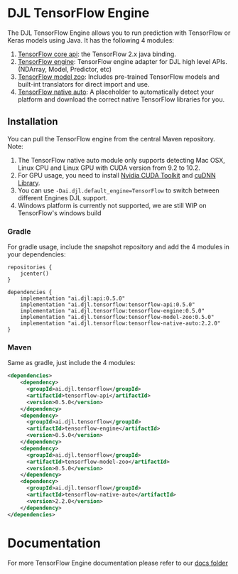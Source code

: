# DJL TensorFlow Engine

The DJL TensorFlow Engine allows you to run prediction with TensorFlow or Keras models using Java.
It has the following 4 modules:

1. [TensorFlow core api](https://github.com/awslabs/djl/tree/master/tensorflow/tensorflow-api): the TensorFlow 2.x java binding.
2. [TensorFlow engine](https://github.com/awslabs/djl/tree/master/tensorflow/tensorflow-engine): TensorFlow engine adapter for DJL high level APIs. (NDArray, Model, Predictor, etc)
3. [TensorFlow model zoo](https://github.com/awslabs/djl/tree/master/tensorflow/tensorflow-model-zoo): Includes pre-trained TensorFlow models and built-int translators for direct import and use.
4. [TensorFlow native auto](https://github.com/awslabs/djl/tree/master/tensorflow/tensorflow-native-auto): A placeholder to automatically detect your platform and download the correct native TensorFlow libraries for you.

## Installation
You can pull the TensorFlow engine from the central Maven repository.
Note:
1. The TensorFlow native auto module only supports detecting Mac OSX, Linux CPU and Linux GPU with CUDA version from 9.2 to 10.2.
2. For GPU usage, you need to install [Nvidia CUDA Toolkit](https://developer.nvidia.com/cuda-downloads) and  [cuDNN Library](https://docs.nvidia.com/deeplearning/sdk/cudnn-install/index.html).
3. You can use `-Dai.djl.default_engine=TensorFlow` to switch between different Engines DJL support.
4. Windows platform is currently not supported, we are still WIP on TensorFlow's windows build

### Gradle
For gradle usage, include the snapshot repository and add the 4 modules in your dependencies:
```
repositories {
    jcenter()
}

dependencies {
    implementation "ai.djl:api:0.5.0"
    implementation "ai.djl.tensorflow:tensorflow-api:0.5.0"
    implementation "ai.djl.tensorflow:tensorflow-engine:0.5.0"
    implementation "ai.djl.tensorflow:tensorflow-model-zoo:0.5.0"
    implementation "ai.djl.tensorflow:tensorflow-native-auto:2.2.0"
}
```

### Maven

Same as gradle, just include the 4 modules:
```xml
<dependencies>
    <dependency>
      <groupId>ai.djl.tensorflow</groupId>
      <artifactId>tensorflow-api</artifactId>
      <version>0.5.0</version>
    </dependency>
    <dependency>
      <groupId>ai.djl.tensorflow</groupId>
      <artifactId>tensorflow-engine</artifactId>
      <version>0.5.0</version>
    </dependency>
    <dependency>
      <groupId>ai.djl.tensorflow</groupId>
      <artifactId>tensorflow-model-zoo</artifactId>
      <version>0.5.0</version>
    </dependency>
    <dependency>
      <groupId>ai.djl.tensorflow</groupId>
      <artifactId>tensorflow-native-auto</artifactId>
      <version>2.2.0</version>
    </dependency>
</dependencies>
```

# Documentation

For more TensorFlow Engine documentation please refer to our [docs folder](../docs/tensorflow)



